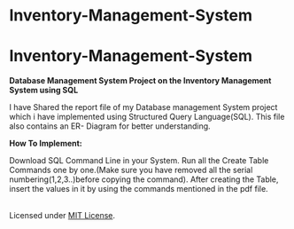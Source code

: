 # Inventory-Management-System
# Inventory-Management-System
**Database Management System Project on the Inventory Management System using SQL**

I have Shared the report file of my Database management System project which i have implemented using Structured Query Language(SQL). This file also contains an ER- Diagram for better understanding.

**How To Implement:**

Download SQL Command Line in your System.
Run all the Create Table Commands one by one.(Make sure you have removed all the serial numbering(1,2,3..)before copying the command).
After creating the Table, insert the values in it by using the commands mentioned in the pdf file.



</BR> Licensed under [MIT License](LICENSE).
